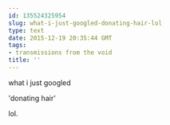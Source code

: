 ```yaml
---
id: 135524325954
slug: what-i-just-googled-donating-hair-lol
type: text
date: 2015-12-19 20:35:44 GMT
tags:
- transmissions from the void
title: ''
---
```


what i just googled

'donating hair'

lol.